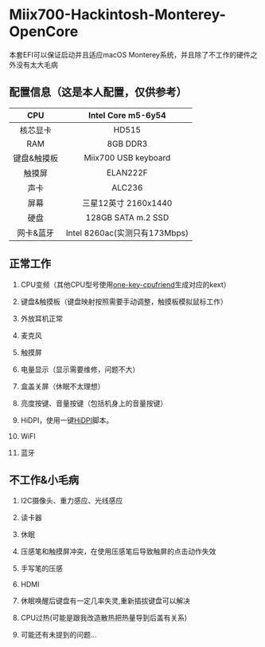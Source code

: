 # Miix700-Hackintosh-Monterey-OpenCore

本套EFI可以保证启动并且适应macOS Monterey系统，并且除了不工作的硬件之外没有太大毛病

## 配置信息（这是本人配置，仅供参考）

| CPU    | Intel Core m5-6y54                       |
|:------:|:----------------------------------------:|
| 核芯显卡   | HD515                                    |
| RAM    | 8GB DDR3                                 |
| 键盘&触摸板 | Miix700 USB keyboard                     |
| 触摸屏    | ELAN222F                                 |
| 声卡     | ALC236                                   |
| 屏幕     | 三星12英寸 2160x1440                      |
| 硬盘     | 128GB SATA m.2 SSD                       |
| 网卡&蓝牙  | Intel 8260ac(实测只有173Mbps)           |

## 正常工作

1. CPU变频（其他CPU型号使用[one-key-cpufriend](https://github.com/stevezhengshiqi/one-key-cpufriend)生成对应的kext）

2. 键盘&触摸板（键盘映射按照需要手动调整，触摸板模拟鼠标工作）

3. 外放耳机正常

4. 麦克风

5. 触摸屏

6. 电量显示（显示需要维修，问题不大）

7. 盒盖关屏（休眠不太理想）

8. 亮度按键、音量按键（包括机身上的音量按键）  

9. HiDPI，使用一键[HiDPI](https://github.com/xzhih/one-key-hidpi)脚本。

10. WiFI

11. 蓝牙 


## 不工作&小毛病

1. I2C摄像头、重力感应、光线感应

2. 读卡器

3. 休眠

4. 压感笔和触摸屏冲突，在使用压感笔后导致触屏的点击动作失效

5. 手写笔的压感

6. HDMI

7. 休眠唤醒后键盘有一定几率失灵,重新插拔键盘可以解决 

8. CPU过热(可能是跟我改造散热把热量导到后盖有关系)

9. 可能还有未提到的问题... 
